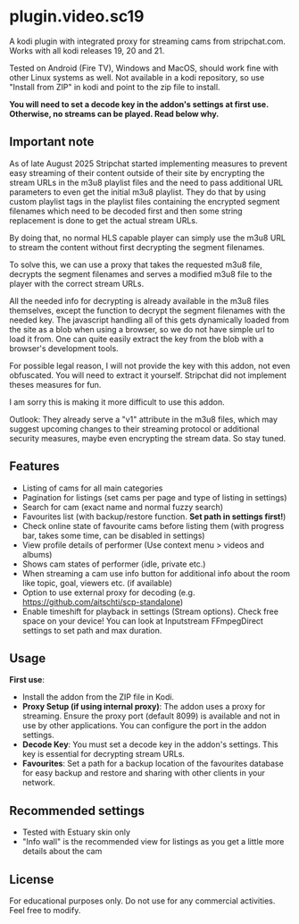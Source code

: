 # plugin.video.sc19

A kodi plugin with integrated proxy for streaming cams from stripchat.com. Works with all kodi releases 19, 20 and 21.

Tested on Android (Fire TV), Windows and MacOS, should work fine with other Linux systems as well. Not available in a kodi repository, so use "Install from ZIP" in kodi and point to the zip file to install.

**You will need to set a decode key in the addon's settings at first use. Otherwise, no streams can be played. Read below why.**

## Important note

As of late August 2025 Stripchat started implementing measures to prevent easy streaming of their content outside of their site by encrypting the stream URLs in the m3u8 playlist files and the need to pass additional URL parameters to even get the initial m3u8 playlist. They do that by using custom playlist tags in the playlist files containing the encrypted segment filenames which need to be decoded first and then some string replacement is done to get the actual stream URLs.

By doing that, no normal HLS capable player can simply use the m3u8 URL to stream the content without first decrypting the segment filenames.

To solve this, we can use a proxy that takes the requested m3u8 file, decrypts the segment filenames and serves a modified m3u8 file to the player with the correct stream URLs.

All the needed info for decrypting is already available in the m3u8 files themselves, except the function to decrypt the segment filenames with the needed key. The javascript handling all of this gets dynamically loaded from the site as a blob when using a browser, so we do not have simple url to load it from. One can quite easily extract the key from the blob with a browser's development tools.

For possible legal reason, I will not provide the key with this addon, not even obfuscated. You will need to extract it yourself. Stripchat did not implement theses measures for fun.

I am sorry this is making it more difficult to use this addon.

Outlook: They already serve a "v1" attribute in the m3u8 files, which may suggest upcoming changes to their streaming protocol or additional security measures, maybe even encrypting the stream data. So stay tuned.

## Features

- Listing of cams for all main categories
- Pagination for listings (set cams per page and type of listing in settings)
- Search for cam (exact name and normal fuzzy search)
- Favourites list (with backup/restore function. **Set path in settings first!**)
- Check online state of favourite cams before listing them (with progress bar, takes some time, can be disabled in settings)
- View profile details of performer (Use context menu > videos and albums)
- Shows cam states of performer (idle, private etc.)
- When streaming a cam use info button for additional info about the room like topic, goal, viewers etc. (if available)
- Option to use external proxy for decoding (e.g. <https://github.com/aitschti/scp-standalone>)
- Enable timeshift for playback in settings (Stream options). Check free space on your device! You can look at Inputstream FFmpegDirect settings to set path and max duration.

## Usage

**First use**:

- Install the addon from the ZIP file in Kodi.
- **Proxy Setup (if using internal proxy)**: The addon uses a proxy for streaming. Ensure the proxy port (default 8099) is available and not in use by other applications. You can configure the port in the addon settings.
- **Decode Key**: You must set a decode key in the addon's settings. This key is essential for decrypting stream URLs.
- **Favourites**: Set a path for a backup location of the favourites database for easy backup and restore and sharing with other clients in your network.

## Recommended settings

- Tested with Estuary skin only
- "Info wall" is the recommended view for listings as you get a little more details about the cam

## License

For educational purposes only. Do not use for any commercial activities. Feel free to modify.
